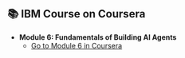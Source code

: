 ## 📚 IBM Course on Coursera

- **Module 6: Fundamentals of Building AI Agents**
    - [Go to Module 6 in Coursera](https://www.coursera.org/learn/fundamentals-of-building-ai-agents/home/module/1)
